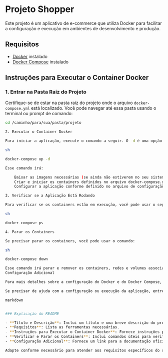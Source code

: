 # Projeto Shopper

Este projeto é um aplicativo de e-commerce que utiliza Docker para facilitar a configuração e execução em ambientes de desenvolvimento e produção.

## Requisitos

- [Docker](https://www.docker.com/products/docker-desktop) instalado
- [Docker Compose](https://docs.docker.com/compose/install/) instalado

## Instruções para Executar o Container Docker

### 1. Entrar na Pasta Raiz do Projeto

Certifique-se de estar na pasta raiz do projeto onde o arquivo `docker-compose.yml` está localizado. Você pode navegar até essa pasta usando o terminal ou prompt de comando:

```sh
cd /caminho/para/sua/pasta/projeto

2. Executar o Container Docker

Para iniciar a aplicação, execute o comando a seguir. O -d é uma opção que faz com que o container seja executado em segundo plano (modo detachado):

sh

docker-compose up -d

Esse comando irá:

    Baixar as imagens necessárias (se ainda não estiverem no seu sistema).
    Criar e iniciar os containers definidos no arquivo docker-compose.yml.
    Configurar a aplicação conforme definido no arquivo de configuração.

3. Verificar se a Aplicação Está Rodando

Para verificar se os containers estão em execução, você pode usar o seguinte comando:

sh

docker-compose ps

4. Parar os Containers

Se precisar parar os containers, você pode usar o comando:

sh

docker-compose down

Esse comando irá parar e remover os containers, redes e volumes associados definidos no arquivo docker-compose.yml.
Configuração Adicional

Para mais detalhes sobre a configuração do Docker e do Docker Compose, consulte a documentação oficial do Docker.

Se precisar de ajuda com a configuração ou execução da aplicação, entre em contato com a equipe de desenvolvimento.

markdown


### Explicação do README

- **Título e Descrição**: Inclui um título e uma breve descrição do projeto.
- **Requisitos**: Lista as ferramentas necessárias.
- **Instruções para Executar o Container Docker**: Fornece instruções passo a passo para navegar até a pasta do projeto e executar o container Docker.
- **Verificar e Parar os Containers**: Inclui comandos úteis para verificar e parar os containers.
- **Configuração Adicional**: Fornece um link para a documentação oficial do Docker e informações sobre suporte adicional.

Adapte conforme necessário para atender aos requisitos específicos do seu projeto e ambie
